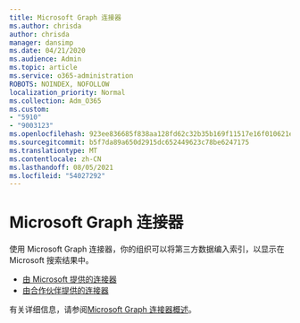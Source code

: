 ```yaml
---
title: Microsoft Graph 连接器
ms.author: chrisda
author: chrisda
manager: dansimp
ms.date: 04/21/2020
ms.audience: Admin
ms.topic: article
ms.service: o365-administration
ROBOTS: NOINDEX, NOFOLLOW
localization_priority: Normal
ms.collection: Adm_O365
ms.custom:
- "5910"
- "9003123"
ms.openlocfilehash: 923ee836685f838aa128fd62c32b35b169f11517e16f010621e96a88a3b00afd
ms.sourcegitcommit: b5f7da89a650d2915dc652449623c78be6247175
ms.translationtype: MT
ms.contentlocale: zh-CN
ms.lasthandoff: 08/05/2021
ms.locfileid: "54027292"
---
```

# <a name="microsoft-graph-connectors"></a>Microsoft Graph 连接器

使用 Microsoft Graph 连接器，你的组织可以将第三方数据编入索引，以显示在 Microsoft 搜索结果中。

- [由 Microsoft 提供的连接器](https://docs.microsoft.com/microsoftsearch/connectors-gallery#Microsoft)
- [由合作伙伴提供的连接器](https://docs.microsoft.com/microsoftsearch/connectors-gallery#Partners)

有关详细信息，请参阅[Microsoft Graph 连接器概述](https://docs.microsoft.com/microsoftsearch/connectors-overview)。
